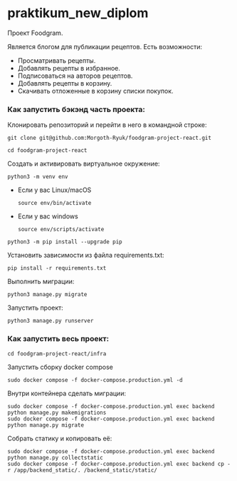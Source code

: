 # praktikum_new_diplom
Проект Foodgram.

Является блогом для публикации рецептов.
Есть возможности:
* Просматривать рецепты.
* Добавлять рецепты в избранное.
* Подписоваться на авторов рецептов.
* Добавлять рецепты в корзину.
* Скачивать отложенные в корзину списки покупок.


### Как запустить бэкэнд часть проекта:

Клонировать репозиторий и перейти в него в командной строке:

```
git clone git@github.com:Morgoth-Ryuk/foodgram-project-react.git
```

```
cd foodgram-project-react
```

Cоздать и активировать виртуальное окружение:

```
python3 -m venv env
```

* Если у вас Linux/macOS

    ```
    source env/bin/activate
    ```

* Если у вас windows

    ```
    source env/scripts/activate
    ```

```
python3 -m pip install --upgrade pip
```

Установить зависимости из файла requirements.txt:

```
pip install -r requirements.txt
```

Выполнить миграции:

```
python3 manage.py migrate
```

Запустить проект:

```
python3 manage.py runserver
```

### Как запустить весь проект:

```
cd foodgram-project-react/infra
```

Запустить сборку docker compose
```
sudo docker compose -f docker-compose.production.yml -d
```

Внутри контейнера сделать миграции:
```
sudo docker compose -f docker-compose.production.yml exec backend python manage.py makemigrations
sudo docker compose -f docker-compose.production.yml exec backend python manage.py migrate

```

Собрать статику и копировать её:
```
sudo docker compose -f docker-compose.production.yml exec backend python manage.py collectstatic
sudo docker compose -f docker-compose.production.yml exec backend cp -r /app/backend_static/. /backend_static/static/ 
```